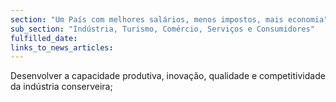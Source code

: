```yaml
---
section: "Um País com melhores salários, menos impostos, mais economia"
sub_section: "Indústria, Turismo, Comércio, Serviços e Consumidores"
fulfilled_date:
links_to_news_articles:
---
```


Desenvolver a capacidade produtiva, inovação, qualidade e competitividade da indústria conserveira;